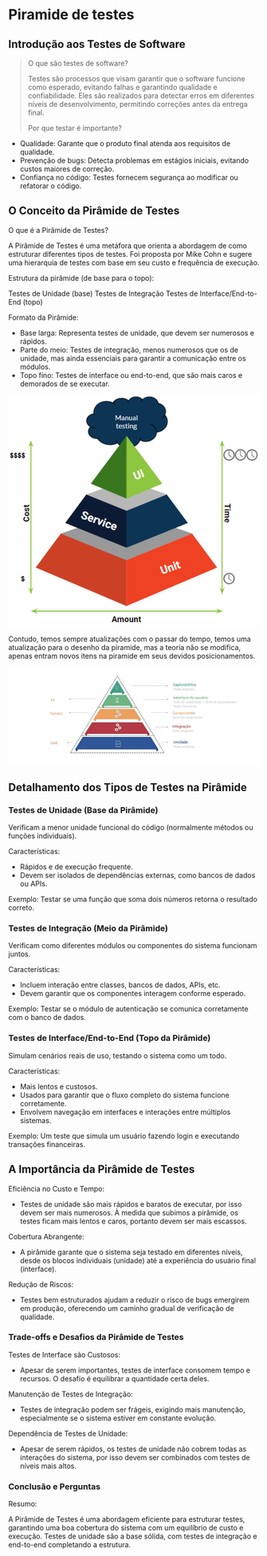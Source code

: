 # Piramide de testes

## Introdução aos Testes de Software

> O que são testes de software?
>
>Testes são processos que visam garantir que o software funcione como esperado, evitando falhas e garantindo qualidade e confiabilidade.
Eles são realizados para detectar erros em diferentes níveis de desenvolvimento, permitindo correções antes da entrega final.
>
> Por que testar é importante?

- Qualidade: Garante que o produto final atenda aos requisitos de qualidade.
- Prevenção de bugs: Detecta problemas em estágios iniciais, evitando custos maiores de correção.
- Confiança no código: Testes fornecem segurança ao modificar ou refatorar o código.

## O Conceito da Pirâmide de Testes 

O que é a Pirâmide de Testes?

A Pirâmide de Testes é uma metáfora que orienta a abordagem de como estruturar diferentes tipos de testes. Foi proposta por Mike Cohn e sugere uma hierarquia de testes com base em seu custo e frequência de execução.

Estrutura da pirâmide (de base para o topo):

Testes de Unidade (base)
Testes de Integração
Testes de Interface/End-to-End (topo)

Formato da Pirâmide:

- Base larga: Representa testes de unidade, que devem ser numerosos e rápidos.
- Parte do meio: Testes de integração, menos numerosos que os de unidade, mas ainda essenciais para garantir a comunicação entre os módulos.
- Topo fino: Testes de interface ou end-to-end, que são mais caros e demorados de se executar.

![Piramide](../../assets/piramide1.png)

Contudo, temos sempre atualizações com o passar do tempo, temos uma atualização para o desenho da piramide, mas a teoria não se modifica, apenas entram novos itens na piramide em seus devidos posicionamentos.

![Piramide](../../assets/piramide2.png)

## Detalhamento dos Tipos de Testes na Pirâmide 

### Testes de Unidade (Base da Pirâmide)

Verificam a menor unidade funcional do código (normalmente métodos ou funções individuais).

Características:
- Rápidos e de execução frequente.
- Devem ser isolados de dependências externas, como bancos de dados ou APIs.

Exemplo: Testar se uma função que soma dois números retorna o resultado correto.

### Testes de Integração (Meio da Pirâmide)

Verificam como diferentes módulos ou componentes do sistema funcionam juntos.

Características:
- Incluem interação entre classes, bancos de dados, APIs, etc.
- Devem garantir que os componentes interagem conforme esperado.

Exemplo: Testar se o módulo de autenticação se comunica corretamente com o banco de dados.

### Testes de Interface/End-to-End (Topo da Pirâmide)

Simulam cenários reais de uso, testando o sistema como um todo.

Características:
- Mais lentos e custosos.
- Usados para garantir que o fluxo completo do sistema funcione corretamente.
- Envolvem navegação em interfaces e interações entre múltiplos sistemas.

Exemplo: Um teste que simula um usuário fazendo login e executando transações financeiras.

## A Importância da Pirâmide de Testes

Eficiência no Custo e Tempo:
- Testes de unidade são mais rápidos e baratos de executar, por isso devem ser mais numerosos.
À medida que subimos a pirâmide, os testes ficam mais lentos e caros, portanto devem ser mais escassos.

Cobertura Abrangente:
- A pirâmide garante que o sistema seja testado em diferentes níveis, desde os blocos individuais (unidade) até a experiência do usuário final (interface).

Redução de Riscos:
- Testes bem estruturados ajudam a reduzir o risco de bugs emergirem em produção, oferecendo um caminho gradual de verificação de qualidade.

### Trade-offs e Desafios da Pirâmide de Testes

Testes de Interface são Custosos:

- Apesar de serem importantes, testes de interface consomem tempo e recursos. O desafio é equilibrar a quantidade certa deles.

Manutenção de Testes de Integração:

- Testes de integração podem ser frágeis, exigindo mais manutenção, especialmente se o sistema estiver em constante evolução.

Dependência de Testes de Unidade:

- Apesar de serem rápidos, os testes de unidade não cobrem todas as interações do sistema, por isso devem ser combinados com testes de níveis mais altos.

### Conclusão e Perguntas

Resumo:

A Pirâmide de Testes é uma abordagem eficiente para estruturar testes, garantindo uma boa cobertura do sistema com um equilíbrio de custo e execução.
Testes de unidade são a base sólida, com testes de integração e end-to-end completando a estrutura.


